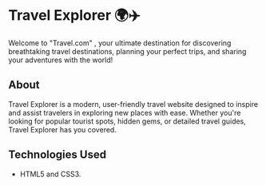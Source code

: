 # Travel Explorer 🌍✈️

Welcome to "Travel.com" , your ultimate destination for discovering breathtaking travel destinations, planning your perfect trips, and sharing your adventures with the world!

## About

Travel Explorer is a modern, user-friendly travel website designed to inspire and assist travelers in exploring new places with ease. Whether you're looking for popular tourist spots, hidden gems, or detailed travel guides, Travel Explorer has you covered.

## Technologies Used

- HTML5 and CSS3.
